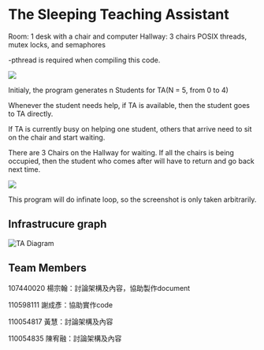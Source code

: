 # The Sleeping Teaching Assistant
Room: 1 desk with a chair and computer
Hallway: 3 chairs
POSIX threads, mutex locks, and semaphores

-pthread is required when compiling this code.

![](https://i.imgur.com/AwLMeVu.png)

Initialy, the program generates n Students for TA(N = 5, from 0 to 4)

Whenever the student needs help, if TA is available, then the student goes to TA directly.

If TA is currently busy on helping one student, others that arrive need to sit on the chair and start waiting.

There are 3 Chairs on the Hallway for waiting. If all the chairs is being occupied, then the student who comes after will have to return and go back next time.

![](https://i.imgur.com/F3eOw7J.png)

This program will do infinate loop, so the screenshot is only taken arbitrarily.

## Infrastrucure graph
![TA Diagram](https://user-images.githubusercontent.com/59370807/165105906-26ddedc1-2cc9-4286-9c1b-418d3113c74d.png)

## Team Members
107440020 楊宗翰：討論架構及內容，協助製作document

110598111 謝成彥：協助實作code

110054817 黃慧：討論架構及內容

110054835 陳宥融：討論架構及內容
